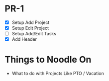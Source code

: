 # PR-1

- [x] Setup Add Project
- [x] Setup Edit Project
- [ ] Setup Add/Edit Tasks
- [x] Add Header
# Things to Noodle On

- What to do with Projects Like PTO / Vacation